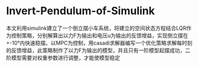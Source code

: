 # Invert-Pendulum-of-Simulink
本文利用simulink建立了一个倒立摆小车系统，将建立的空间状态方程结合LQR作为控制策略，分别解算出以力F为输出和电压u为输出的反馈增益，实现倒立摆在+-10°内快速稳摆。以MPC为控制，用casadi求解器编写一个优化策略求解每时刻的反馈增益，此策略制作了以力F为输出的模型，并且只有一阶模型起摆成功，二阶模型需要对权重参数进行调整，才能使模型稳定

